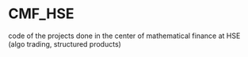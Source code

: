 # CMF_HSE
code of the projects done in the center of mathematical finance at HSE (algo trading, structured products)
